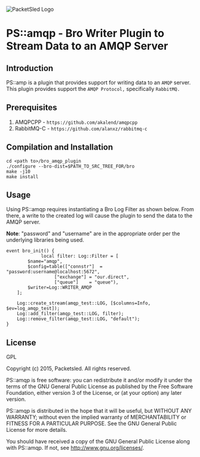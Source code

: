 ![PacketSled Logo](https://packetsled.com/wp-content/themes/freshbiz/img/packetsled-logo.png)
# PS::amqp - Bro Writer Plugin to Stream Data to an AMQP Server


## Introduction
PS::amp is a plugin that provides support for writing data to an ``AMQP`` server.
This plugin provides support the ``AMQP Protocol,`` specifically ``RabbitMQ.``


## Prerequisites

1. AMQPCPP - ``https://github.com/akalend/amqpcpp``
1. RabbitMQ-C - ``https://github.com/alanxz/rabbitmq-c``


## Compilation and Installation

    cd <path to>/bro_amqp_plugin
    ./configure --bro-dist=$PATH_TO_SRC_TREE_FOR/bro
    make -j10
    make install

## Usage

Using PS::amqp requires instantiating a Bro Log Filter as shown below. From there, a write to the created log will cause the plugin to send the data to the AMQP server.

**Note**: "password" and "username" are in the appropriate order per the underlying libraries being used.

```bro
event bro_init() {
             local filter: Log::Filter = [
		$name="amqp",
		$config=table(["connstr"]  = "password:username@localhost:5672",
                  ["exchange"] = "our.direct",
                  ["queue"]    = "queue"),
		$writer=Log::WRITER_AMQP
	];

	Log::create_stream(amqp_test::LOG, [$columns=Info, $ev=log_amqp_test]);
	Log::add_filter(amqp_test::LOG, filter);
	Log::remove_filter(amqp_test::LOG, "default");
}
```

## License

GPL

Copyright (c) 2015, Packetsled. All rights reserved.

PS::amqp is free software: you can redistribute it and/or modify
it under the terms of the GNU General Public License as published by
the Free Software Foundation, either version 3 of the License, or
(at your option) any later version.

PS::amqp is distributed in the hope that it will be useful,
but WITHOUT ANY WARRANTY; without even the implied warranty of
MERCHANTABILITY or FITNESS FOR A PARTICULAR PURPOSE.  See the
GNU General Public License for more details.

You should have received a copy of the GNU General Public License
along with PS::amqp.  If not, see <http://www.gnu.org/licenses/>.
